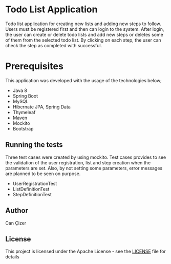 # Todo List Application

Todo list application for creating new lists and adding new steps to follow.
Users must be registered first and then can login to the system. After login, the user can create or delete todo lists and add new steps or deletes some of them from the selected todo list. By clicking on each step, the user can check the step as completed with successful.

# Prerequisites

This application was developed with the usage of the technologies below;

* Java 8
* Spring Boot
* MySQL
* Hibernate JPA, Spring Data
* Thymeleaf
* Maven
* Mockito
* Bootstrap

## Running the tests

Three test cases were created by using mockito. Test cases provides to see the validation of the user registration, list and step creation when the parameters are set. Also, by not setting some parameters, error messages are planned to be seen on purpose.

* UserRegistrationTest
* ListDefinitionTest
* StepDefinitionTest

## Author

Can Çizer

## License

This project is licensed under the Apache License - see the [LICENSE](LICENSE) file for details
